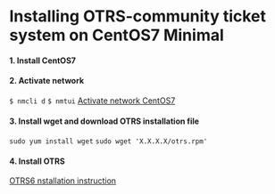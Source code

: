 # Installing OTRS-community ticket system on CentOS7 Minimal

#### 1. Install CentOS7
#### 2. Activate network
`$ nmcli d`
`$ nmtui`
[Activate network CentOS7](https://www.krizna.com/centos/setup-network-centos-7/)
#### 3. Install wget and download OTRS installation file
`sudo yum install wget`
`sudo wget 'X.X.X.X/otrs.rpm'`
#### 4. Install OTRS
[OTRS6 nstallation instruction](https://doc.otrs.com/doc/manual/admin/6.0/en/html/installation.html#installation-on-centos)
